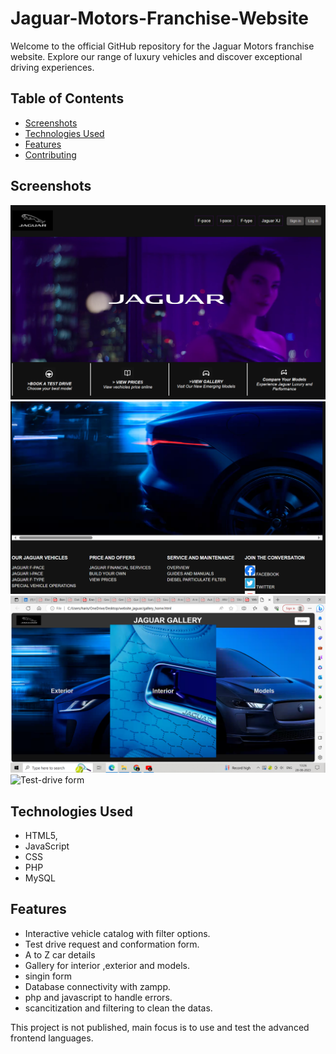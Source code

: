 # Jaguar-Motors-Franchise-Website
Welcome to the official GitHub repository for the Jaguar Motors franchise website. Explore our range of luxury vehicles and discover exceptional driving experiences.

## Table of Contents

- [Screenshots](#screenshots)
- [Technologies Used](#technologies-used)
- [Features](#features)
- [Contributing](#contributing)

## Screenshots

![Homepage](screenshots/HM.1.png)
![Homepage](screenshots/HM.2.png)
![Gallery](screenshots/gal.png)
![Test-drive form](screenshots/form.png)

## Technologies Used

- HTML5,
- JavaScript
- CSS
- PHP
- MySQL

## Features

- Interactive vehicle catalog with filter options.
- Test drive request and conformation form.
- A to Z car details
- Gallery for interior ,exterior and models.
- singin form
- Database connectivity with zampp.
- php and javascript to handle errors.
- scancitization and filtering to clean the datas.

This project is not published, main focus is to use and test the advanced frontend languages.
